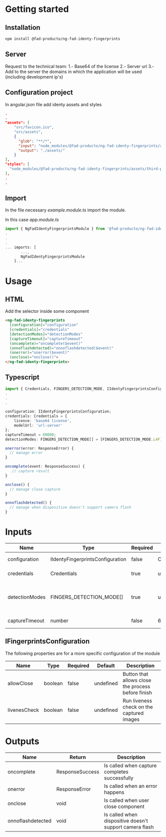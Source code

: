 # Getting started

## Installation

``` bash
npm install @fad-producto/ng-fad-identy-fingerprints
```

## Server
Request to the technical team:
1.- Base64 of the license
2.- Server url
3.- Add to the server the domains in which the application will be used (including development ip's)

## Configuration project

In angular.json file add identy assets and styles

``` json
.
.
"assets": [
    "src/favicon.ico",
    "src/assets",
    {
      "glob": "**/*",
      "input": "node_modules/@fad-producto/ng-fad-identy-fingerprints/assets",
      "output": "./assets/"
    }
],
"styles": [
  "node_modules/@fad-producto/ng-fad-identy-fingerprints/assets/third-party/identy-fingerprints/style/identy-finger-style.css"
],
.
.
```

## Import

In the file necessary *example.module.ts* import the module.

In this case  *app.module.ts*

``` ts
import { NgFadIdentyFingerprintsModule } from '@fad-producto/ng-fad-identy-fingerprints';
.
.
.
... imports: [
       ...,
       NgFadIdentyFingerprintsModule
    ]...
```


# Usage

## HTML

Add the selector inside some component

``` html
<ng-fad-identy-fingerprints
  [configuration]="configuration"
  [credentials]="credentials"
  [detectionModes]="detectionModes"
  [captureTimeout]="captureTimeout"
  (oncomplete)="oncomplete($event)"
  (onnoflashdetected)="onnoflashdetected($event)"
  (onerror)="onerror($event)"
  (onclose)="onclose()">
</ng-fad-identy-fingerprints>
```

## Typescript

```ts
import { Credentials, FINGERS_DETECTION_MODE, IIdentyFingerprintsConfiguration, ResponseError, ResponseSuccess } from '@fad-producto/ng-fad-identy-fingerprints';
.
.
.

configuration: IIdentyFingerprintsConfiguration;
credentials: Credentials = {
    licence: 'base64 license',
    modelUrl: 'url-server'
};
captureTimeout = 60000;
detectionModes: FINGERS_DETECTION_MODE[] = [FINGERS_DETECTION_MODE.L4F];

onerror(error: ResponseError) {
  // manage error
}

oncomplete(event: ResponseSuccess) {
   // capture result
}

onclose() {
  // manage close capture
}

onnoflashdetected() {
  // manage when dispositive doesn't support camera flash
}
```

# Inputs

| Name                  | Type                             |  Required  | Default               | Description                                                |
| --------------------- | -------------------------------- | ---------- |---------------------- | ---------------------------------------------------------- |
| configuration         | IIdentyFingerprintsConfiguration |  false     | CONFIGURATION_DEFAULT | Configuration module                                       |
| credentials           | Credentials                      |  true      | undefined             | License and server url                                     |
| detectionModes        | FINGERS_DETECTION_MODE[]         |  true      | undefined             | Hand (right or left) and fingers (4F or thumb) to capture  |
| captureTimeout        | number                           |  false     | 60000                 | Set capture timeout                                        |

## IFingerprintsConfiguration

The following properties are for a more specific configuration of the module

| Name          | Type                       |  Required  | Default                   | Description                                                |
| ------------- | -------------------------- | ---------- |-------------------------- | ---------------------------------------------------------- |
| allowClose    | boolean                    |  false     | undefined                 | Button that allows close the process before finish         |
| livenesCheck  | boolean                    |  false     | undefined                 | Run liveness check on the captured images                  |


# Outputs

| Name              | Return          | Description                                             |
| ----------------- | --------------- | ------------------------------------------------------- |
| oncomplete        | ResponseSuccess | Is called when capture completes successfully           |
| onerror           | ResponseError   | Is called when an error happens                         |
| onclose           | void            | Is called when user close component                     |
| onnoflashdetected | void            | Is called when dispositive doesn't support camera flash |

